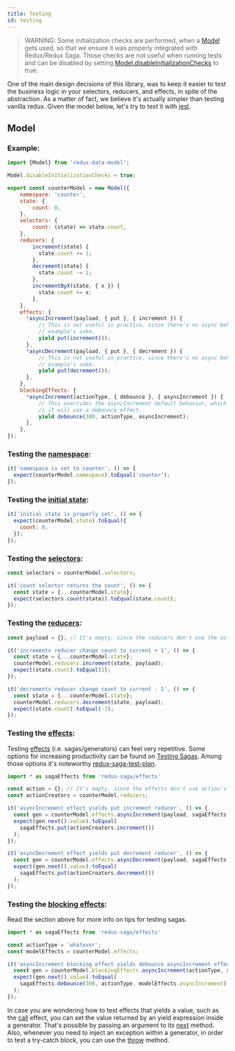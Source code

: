 ```yaml
---
title: Testing
id: testing
---
```


> WARNING: Some initialization checks are performed, when a [Model](api/classes/model.md) gets used, so that
>          we ensure it was properly integrated with Redux/Redux Saga. Those checks are not useful when
>          running tests and can be disabled by setting 
>          [Model.disableInitializationChecks](api/classes/model.md#static-disableinitializationchecks) to true.

One of the main design decisions of this library, was to keep it easier to test the business logic in your selectors,
reducers, and effects, in spite of the abstraction. As a matter of fact, we believe it's actually simpler than
testing vanilla redux. Given the model below, let's try to test it with [jest](https://jestjs.io/).

## Model

### Example:
```javascript
import {Model} from 'redux-data-model';

Model.disableInitializationChecks = true;

export const counterModel = new Model({
    namespace: 'counter',
    state: {
        count: 0,
    },
    selectors: {
        count: (state) => state.count,
    },
    reducers: {
        increment(state) {
          state.count += 1;
        },
        decrement(state) {
          state.count -= 1;
        },
        incrementByX(state, { x }) {
          state.count += x;
        },
    },
    effects: {
      *asyncIncrement(payload, { put }, { increment }) {
          // This is not useful in practice, since there's no async behaviour per se, but is defined for
          // example's sake.
          yield put(increment());
      },
      *asyncDecrement(payload, { put }, { decrement }) {
          // This is not useful in practice, since there's no async behaviour per se, but is defined for
          // example's sake.
          yield put(decrement());
      },
    },
    blockingEffects: {
      *asyncIncrement(actionType, { debounce }, { asyncIncrement }) {
          // This overrides the asyncIncrement default behavior, which would be to use a takeEvery effect. Instead
          // it will use a debounce effect.
          yield debounce(300, actionType, asyncIncrement);
      },
    },
});
```

### Testing the [namespace]:

```javascript
it('namespace is set to counter', () => {
  expect(counterModel.namespace).toEqual('counter');
});
```

### Testing the [initial state][state]:

```javascript
it('initial state is properly set', () => {
  expect(counterModel.state).toEqual({
    count: 0,
  });
});
```

### Testing the [selectors]:

```javascript
const selectors = counterModel.selectors;

it('count selector returns the count', () => {
  const state = {...counterModel.state};
  expect(selectors.count(state)).toEqual(state.count);
});
```

### Testing the [reducers]:

```javascript
const payload = {}; // It's empty, since the reducers don't use the action's payload

it('increments reducer change count to current + 1', () => {
  const state = {...counterModel.state};
  counterModel.reducers.increment(state, payload);
  expect(state.count).toEqual(1);
});

it('decrements reducer change count to current - 1', () => {
  const state = {...counterModel.state};
  counterModel.reducers.decrement(state, payload);
  expect(state.count).toEqual(-1);
});
```

### Testing the [effects]:

Testing [effects] (i.e. sagas/generators) can feel very repetitive. Some options for increasing
productivity can be found on [Testing Sagas](https://redux-saga.js.org/docs/advanced/Testing.html).
Among those options it's noteworthy [redux-saga-test-plan](https://github.com/jfairbank/redux-saga-test-plan).

```javascript
import * as sagaEffects from 'redux-saga/effects'

const action = {}; // It's empty, since the effects don't use action's data
const actionCreators = counterModel.reducers;

it('asyncIncrement effect yields put increment reducer', () => {
  const gen = counterModel.effects.asyncIncrement(payload, sagaEffects, actionCreators);
  expect(gen.next().value).toEqual(
    sagaEffects.put(actionCreators.increment())
  );
});

it('asyncDecrement effect yields put decrement reducer', () => {
  const gen = counterModel.effects.asyncDecrement(payload, sagaEffects, actionCreators);
  expect(gen.next().value).toEqual(
    sagaEffects.put(actionCreators.decrement())
  );
});
```

### Testing the [blocking effects]:

Read the section above for more info on tips for testing sagas.

```javascript
import * as sagaEffects from 'redux-saga/effects'

const actionType = 'whatever';
const modelEffects = counterModel.effects;

it('asyncIncrement blocking effect yields debounce asyncIncrement effect for 300 milliseconds', () => {
  const gen = counterModel.blockingEffects.asyncIncrement(actionType, sagaEffects, modelEffects);
  expect(gen.next().value).toEqual(
    sagaEffects.debounce(300, actionType, modelEffects.asyncIncrement)
  );
});
```

In case you are wondering how to test effects that yields a value, such as the
[call](https://redux-saga.js.org/docs/api/#callfn-args) effect, you can set the value returned by an yield expression
inside a generator. That's possible by passing an argument to its
[next](https://developer.mozilla.org/en-US/docs/Web/JavaScript/Reference/Global_Objects/Generator/next) method.
Also, whenever you need to inject an exception within a generator, in order to test a try-catch block, you can use
the [throw](https://developer.mozilla.org/en-US/docs/Web/JavaScript/Reference/Global_Objects/Generator/throw) method.

[namespace]: api/interfaces/modeloptions.md#namespace
[state]: api/interfaces/modeloptions.md#state
[selectors]: api/interfaces/modeloptions.md#optional-selectors
[reducers]: api/interfaces/modeloptions.md#optional-reducers
[effects]: api/interfaces/modeloptions.md#optional-effects
[blocking effects]: api/interfaces/modeloptions.md#optional-blockingeffects